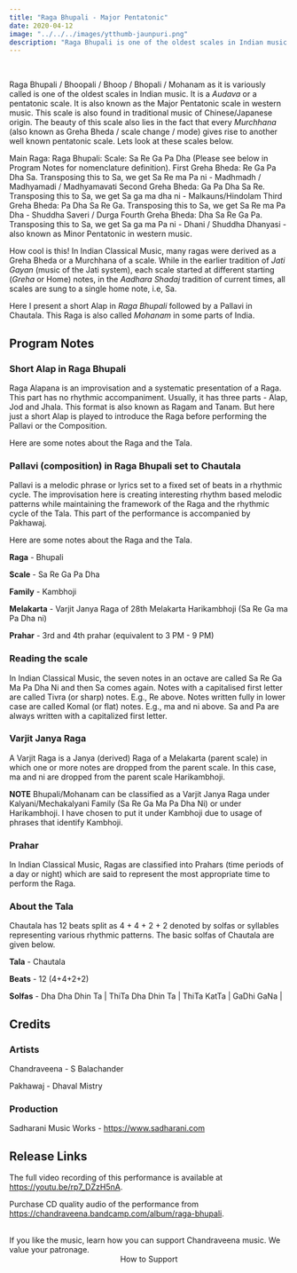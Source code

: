 ```yaml
---
title: "Raga Bhupali - Major Pentatonic"
date: 2020-04-12
image: "../../../images/ytthumb-jaunpuri.png"
description: "Raga Bhupali is one of the oldest scales in Indian music. It is traditionally performed during the late-morning hours of the day, and is a popular Raga throughout India."
---
```


<you-tube videoid="rp7_DZzH5nA"></you-tube>
<br>

Raga Bhupali / Bhoopali / Bhoop / Bhopali / Mohanam as it is variously called is one of the oldest scales in Indian music. It is a *Audava* or a pentatonic scale. It is also known as the Major Pentatonic scale in western music. This scale is also found in traditional music of Chinese/Japanese origin. The beauty of this scale also lies in the fact that every *Murchhana* (also known as Greha Bheda / scale change / mode) gives rise to another well known pentatonic scale. Lets look at these scales below.

Main Raga: Raga Bhupali: Scale: Sa Re Ga Pa Dha (Please see below in Program Notes for nomenclature definition).
First Greha Bheda: Re Ga Pa Dha Sa. Transposing this to Sa, we get Sa Re ma Pa ni - Madhmadh / Madhyamadi / Madhyamavati
Second Greha Bheda: Ga Pa Dha Sa Re. Transposing this to Sa, we get Sa ga ma dha ni - Malkauns/Hindolam
Third Greha Bheda: Pa Dha Sa Re Ga. Transposing this to Sa, we get Sa Re ma Pa Dha - Shuddha Saveri / Durga
Fourth Greha Bheda: Dha Sa Re Ga Pa. Transposing this to Sa, we get Sa ga ma Pa ni - Dhani / Shuddha Dhanyasi - also known as Minor Pentatonic in western music.

How cool is this! In Indian Classical Music, many ragas were derived as a Greha Bheda or a Murchhana of a scale. While in the earlier tradition of *Jati Gayan* (music of the Jati system), each scale started at different starting (*Greha* or Home) notes, in the *Aadhara Shadaj* tradition of current times, all scales are sung to a single home note, i.e, Sa.

Here I present a short Alap in *Raga Bhupali* followed by a Pallavi in Chautala. This Raga is also called *Mohanam* in some parts of India.

## Program Notes

### Short Alap in Raga Bhupali
Raga Alapana is an improvisation and a systematic presentation of a Raga. This part has no rhythmic accompaniment. Usually, it has three parts - Alap, Jod and Jhala. This format is also known as Ragam and Tanam. But here just a short Alap is played to introduce the Raga before performing the Pallavi or the Composition.

Here are some notes about the Raga and the Tala.
### Pallavi (composition) in Raga Bhupali set to Chautala
Pallavi is a melodic phrase or lyrics set to a fixed set of beats in a rhythmic cycle. The improvisation here is creating interesting rhythm based melodic patterns while maintaining the framework of the Raga and the rhythmic cycle of the Tala. This part of the performance is accompanied by Pakhawaj.

Here are some notes about the Raga and the Tala.

**Raga** - Bhupali

**Scale** - Sa Re Ga Pa Dha

**Family** - Kambhoji

**Melakarta** - Varjit Janya Raga of 28th Melakarta Harikambhoji (Sa Re Ga ma Pa Dha ni)

**Prahar** - 3rd and 4th prahar (equivalent to 3 PM - 9 PM)

### Reading the scale
In Indian Classical Music, the seven notes in an octave are called Sa Re Ga Ma Pa Dha Ni and then Sa comes again. Notes with a capitalised first letter are called Tivra (or sharp) notes. E.g., Re above. Notes written fully in lower case are called Komal (or flat) notes. E.g., ma and ni above. Sa and Pa are always written with a capitalized first letter.

### Varjit Janya Raga
A Varjit Raga is a Janya (derived) Raga of a Melakarta (parent scale) in which one or more notes are dropped from the parent scale. In this case, ma and ni are dropped from the parent scale Harikambhoji.

**NOTE**
Bhupali/Mohanam can be classified as a Varjit Janya Raga under Kalyani/Mechakalyani Family (Sa Re Ga Ma Pa Dha Ni) or under Harikambhoji. I have chosen to put it under Kambhoji due to usage of phrases that identify Kambhoji.

### Prahar
In Indian Classical Music, Ragas are classified into Prahars (time periods of a day or night) which are said to represent the most appropriate time to perform the Raga.

### About the Tala
Chautala has 12 beats split as 4 + 4 + 2 + 2 denoted by solfas or syllables representing various rhythmic patterns. The basic solfas of Chautala are given below.

**Tala** - Chautala

**Beats** - 12 (4+4+2+2)

**Solfas** - Dha Dha Dhin Ta | ThiTa Dha Dhin Ta | ThiTa KatTa | GaDhi GaNa |


## Credits
### Artists
Chandraveena - S Balachander

Pakhawaj - Dhaval Mistry

### Production
Sadharani Music Works - https://www.sadharani.com

## Release Links

The full video recording of this performance is available at https://youtu.be/rp7_DZzH5nA.

Purchase CD quality audio of the performance from https://chandraveena.bandcamp.com/album/raga-bhupali.

<br>

<notice-box>
If you like the music, learn how you can support Chandraveena music. We value your patronage.
<div style="text-align:center">
<my-button to="/support/">How to Support</my-button>
</div>
</notice-box>
